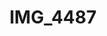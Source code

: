 ---
pid: '166'
layout: photos
title: IMG_4487
filename: IMG_4522.jpg
caption: 
previous_pid: '165'
next_pid: '167'
permalink: "/photos/166.html"
---